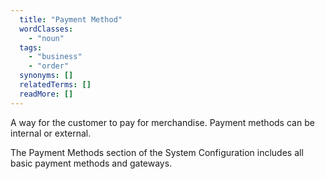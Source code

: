 ```yaml
---
  title: "Payment Method"
  wordClasses:
    - "noun"
  tags:
    - "business"
    - "order"
  synonyms: []
  relatedTerms: []
  readMore: []
---
```

A way for the customer to pay for merchandise. Payment methods can be internal or external.

The Payment Methods section of the System Configuration includes all basic payment methods and gateways.

